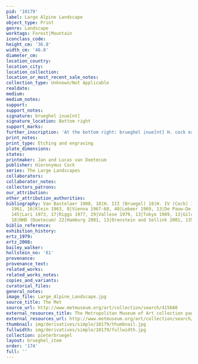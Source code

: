 ```yaml
---
pid: '10179'
label: Large Alpine Landscape
object_type: Print
genre: Landscape
worktags: Forest|Mountain
iconclass_code:
height_cm: '36.8'
width_cm: '46.8'
diameter_cm:
location_country:
location_city:
location_collection:
location_or_most_recent_sale_notes:
collection_type: Unknown/Not Applicable
realdate:
medium:
medium_notes:
support:
support_notes:
signature: brueghel inue[nt]
signature_location: Bottom right
support_marks:
further_inscription: 'At the bottom right: brueghel inue[nt] H. cock excudeb.'
print_notes:
print_type: Etching and engraving
plate_dimensions:
states:
printmaker: Jan and Lucas van Doetecum
publisher: Hieronymus Cock
series: The Large Landscapes
collaborators:
collaborator_notes:
collectors_patrons:
our_attribution:
other_attribution_authorities:
bibliography: Van Bastelaer 1908, 18|H. III (Bruegel) 18|H. IV (Cock) 163|Feinblatt
  1961, 16|Klein 1963, 8|Vienna 1967-68, 40|Lebeer 1969, 13|De Pauw-De Veen 1970,
  145|Lari 1973, 17|Riggs 1977, 29|Vallese 1979, 13|Tokyo 1989, 13|Gilchrist 1992,
  18|NHD (Doetecum) 22|Hamburg 2001, 13|Orenstein and Sellink 2001, 135
biblio_reference:
exhibition_history:
ertz_1979:
ertz_2008:
bailey_walker:
hollstein_no: '61'
provenance:
provenance_text:
related_works:
related_works_notes:
copies_and_variants:
curatorial_files:
general_notes:
image_file: Large_Alpine_Landscape.jpg
source_title: The Met
source_url: http://www.metmuseum.org/art/collection/search/415680
external_resources_title: The Metropolitan Museum of Art collection page
external_resources_url: http://www.metmuseum.org/art/collection/search/415680
thumbnail: img/derivatives/simple/10179/thumbnail.jpg
fullwidth: img/derivatives/simple/10179/fullwidth.jpg
collection: pieterbruegel
layout: brueghel_item
order: '174'
full: ''
---
```

